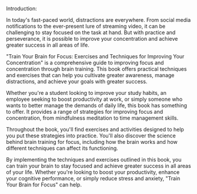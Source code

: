 Introduction:

In today's fast-paced world, distractions are everywhere. From social media notifications to the ever-present lure of streaming video, it can be challenging to stay focused on the task at hand. But with practice and perseverance, it is possible to improve your concentration and achieve greater success in all areas of life.

"Train Your Brain for Focus: Exercises and Techniques for Improving Your Concentration" is a comprehensive guide to improving focus and concentration through brain training. This book offers practical techniques and exercises that can help you cultivate greater awareness, manage distractions, and achieve your goals with greater success.

Whether you're a student looking to improve your study habits, an employee seeking to boost productivity at work, or simply someone who wants to better manage the demands of daily life, this book has something to offer. It provides a range of strategies for improving focus and concentration, from mindfulness meditation to time management skills.

Throughout the book, you'll find exercises and activities designed to help you put these strategies into practice. You'll also discover the science behind brain training for focus, including how the brain works and how different techniques can affect its functioning.

By implementing the techniques and exercises outlined in this book, you can train your brain to stay focused and achieve greater success in all areas of your life. Whether you're looking to boost your productivity, enhance your cognitive performance, or simply reduce stress and anxiety, "Train Your Brain for Focus" can help.
